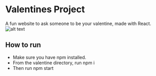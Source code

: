 # Valentines Project
A fun website to ask someone to be your valentine, made with React.
![alt text](https://i.imgur.com/abgMZe9.png)

## How to run
* Make sure you have npm installed. 
* From the valentine directory, run npm i
* Then run npm start
